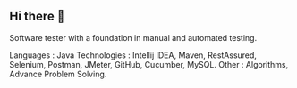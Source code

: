 ## Hi there 👋

Software tester with a foundation in manual and automated testing.
 
Languages    	: Java
Technologies	 : Intellij IDEA, Maven, RestAssured, Selenium, Postman, JMeter, GitHub, Cucumber, MySQL.
Other		       : Algorithms, Advance Problem Solving.
